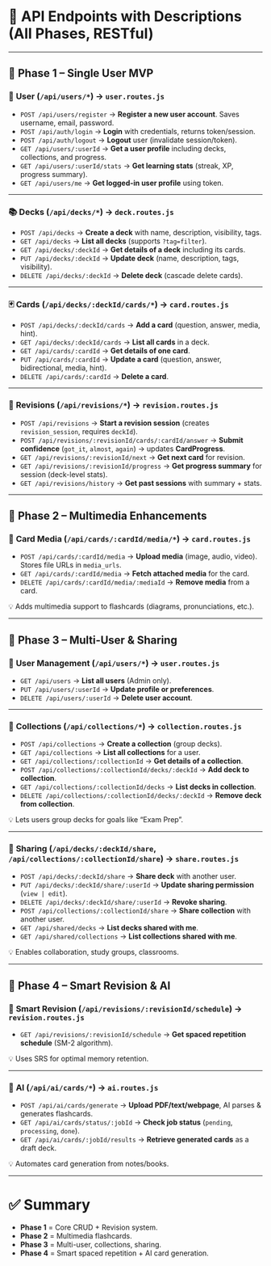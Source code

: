 # 📌 **API Endpoints with Descriptions (All Phases, RESTful)**

---

## 🚀 **Phase 1 – Single User MVP**

### 👤 **User (`/api/users/*`)** → `user.routes.js`

* `POST /api/users/register` → **Register a new user account**. Saves username, email, password.
* `POST /api/auth/login` → **Login** with credentials, returns token/session.
* `POST /api/auth/logout` → **Logout** user (invalidate session/token).
* `GET /api/users/:userId` → **Get a user profile** including decks, collections, and progress.
* `GET /api/users/:userId/stats` → **Get learning stats** (streak, XP, progress summary).
* `GET /api/users/me` → **Get logged-in user profile** using token.

---

### 📚 **Decks (`/api/decks/*`)** → `deck.routes.js`

* `POST /api/decks` → **Create a deck** with name, description, visibility, tags.
* `GET /api/decks` → **List all decks** (supports `?tag=filter`).
* `GET /api/decks/:deckId` → **Get details of a deck** including its cards.
* `PUT /api/decks/:deckId` → **Update deck** (name, description, tags, visibility).
* `DELETE /api/decks/:deckId` → **Delete deck** (cascade delete cards).

---

### 🃏 **Cards (`/api/decks/:deckId/cards/*`)** → `card.routes.js`

* `POST /api/decks/:deckId/cards` → **Add a card** (question, answer, media, hint).
* `GET /api/decks/:deckId/cards` → **List all cards** in a deck.
* `GET /api/cards/:cardId` → **Get details of one card**.
* `PUT /api/cards/:cardId` → **Update a card** (question, answer, bidirectional, media, hint).
* `DELETE /api/cards/:cardId` → **Delete a card**.

---

### 🔁 **Revisions (`/api/revisions/*`)** → `revision.routes.js`

* `POST /api/revisions` → **Start a revision session** (creates `revision_session`, requires `deckId`).
* `POST /api/revisions/:revisionId/cards/:cardId/answer` → **Submit confidence** (`got_it`, `almost`, `again`) → updates **CardProgress**.
* `GET /api/revisions/:revisionId/next` → **Get next card** for revision.
* `GET /api/revisions/:revisionId/progress` → **Get progress summary** for session (deck-level stats).
* `GET /api/revisions/history` → **Get past sessions** with summary + stats.

---

## 🎨 **Phase 2 – Multimedia Enhancements**

### 🎥 **Card Media (`/api/cards/:cardId/media/*`)** → `card.routes.js`

* `POST /api/cards/:cardId/media` → **Upload media** (image, audio, video). Stores file URLs in `media_urls`.
* `GET /api/cards/:cardId/media` → **Fetch attached media** for the card.
* `DELETE /api/cards/:cardId/media/:mediaId` → **Remove media** from a card.

💡 Adds multimedia support to flashcards (diagrams, pronunciations, etc.).

---

## 👥 **Phase 3 – Multi-User & Sharing**

### 👤 **User Management (`/api/users/*`)** → `user.routes.js`

* `GET /api/users` → **List all users** (Admin only).
* `PUT /api/users/:userId` → **Update profile or preferences**.
* `DELETE /api/users/:userId` → **Delete user account**.

---

### 📂 **Collections (`/api/collections/*`)** → `collection.routes.js`

* `POST /api/collections` → **Create a collection** (group decks).
* `GET /api/collections` → **List all collections** for a user.
* `GET /api/collections/:collectionId` → **Get details of a collection**.
* `POST /api/collections/:collectionId/decks/:deckId` → **Add deck to collection**.
* `GET /api/collections/:collectionId/decks` → **List decks in collection**.
* `DELETE /api/collections/:collectionId/decks/:deckId` → **Remove deck from collection**.

💡 Lets users group decks for goals like “Exam Prep”.

---

### 🤝 **Sharing (`/api/decks/:deckId/share`, `/api/collections/:collectionId/share`)** → `share.routes.js`

* `POST /api/decks/:deckId/share` → **Share deck** with another user.
* `PUT /api/decks/:deckId/share/:userId` → **Update sharing permission** (`view | edit`).
* `DELETE /api/decks/:deckId/share/:userId` → **Revoke sharing**.
* `POST /api/collections/:collectionId/share` → **Share collection** with another user.
* `GET /api/shared/decks` → **List decks shared with me**.
* `GET /api/shared/collections` → **List collections shared with me**.

💡 Enables collaboration, study groups, classrooms.

---

## 🤖 **Phase 4 – Smart Revision & AI**

### 🔄 **Smart Revision (`/api/revisions/:revisionId/schedule`)** → `revision.routes.js`

* `GET /api/revisions/:revisionId/schedule` → **Get spaced repetition schedule** (SM-2 algorithm).

💡 Uses SRS for optimal memory retention.

---

### 🤖 **AI (`/api/ai/cards/*`)** → `ai.routes.js`

* `POST /api/ai/cards/generate` → **Upload PDF/text/webpage**, AI parses & generates flashcards.
* `GET /api/ai/cards/status/:jobId` → **Check job status** (`pending`, `processing`, `done`).
* `GET /api/ai/cards/:jobId/results` → **Retrieve generated cards** as a draft deck.

💡 Automates card generation from notes/books.

---

# ✅ Summary

* **Phase 1** = Core CRUD + Revision system.
* **Phase 2** = Multimedia flashcards.
* **Phase 3** = Multi-user, collections, sharing.
* **Phase 4** = Smart spaced repetition + AI card generation.
